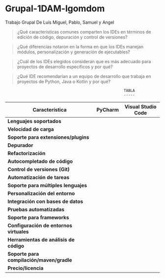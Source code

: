 # Grupal-1DAM-lgomdom
Trabajo Grupal De Luis Miguel, Pablo, Samuel y Angel

>¿Qué características comunes comparten los IDEs en términos de edición de código, depuración y control de versiones?

>¿Qué diferencias notaron en la forma en que los IDEs manejan módulos, personalización y generación de ejecutables?

>¿Cuál de los IDEs elegidos consideran que es más adecuado para proyectos de desarrollo específicos y por qué?

>¿Qué IDE recomendarían a un equipo de desarrollo que trabaja en proyectos de Python, Java o Kotlin y por qué?

                                                          TABLA
                                                          -----


| Característica                        | PyCharm                                          | Visual Studio Code                       |
|--------------------------------------|--------------------------------------------------|------------------------------------------|
| **Lenguajes soportados**             |                                        |        |
| **Velocidad de carga**               |                                         |                                |
| **Soporte para extensiones/plugins** |                      | |
| **Depurador**                        |                            |                   |
| **Refactorización**                  |                    |        |
| **Autocompletado de código**         |              |               |
| **Control de versiones (Git)**       |           |                   |
| **Automatización de tareas**         |                  |                   |
| **Soporte para múltiples lenguajes** |            | |
| **Personalización del entorno**      |                       |  |
| **Integración con bases de datos**   |             |            |
| **Pruebas automatizadas**            |                          |               |
| **Soporte para frameworks**          |               |         |
| **Configuración de entornos virtuales** |      |               |
| **Herramientas de análisis de código** | |                  |
| **Soporte para compilación/maven/gradle** |                     |              |
| **Precio/licencia**                  |  |             |
